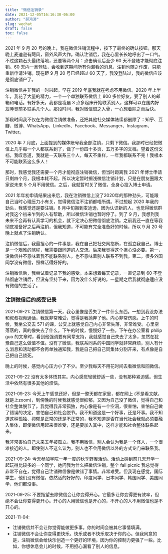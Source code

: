 ```yaml
---
title: "微信注销录"
date: 2021-12-05T16:16:30-06:00
author: "郝鸿涛"
slug: wechat
draft: false
toc: false
---
```

2021 年 9 月 20 号的晚上，我在微信注销流程中，按下了最终的确认按钮。那天晚上麦迪逊有飓风，窗外风声大作。确认注销后，我在心里长长地呼出了一口气。不过这颗石头最终落地，还要等两个月：点击确认后至少 60 天不登陆才能彻底注销。60 天内一旦登陆，会收到这期间所有你漏看的消息，注销也随之作废，只能重新申请注销。现在距 9 月 20 号已经超过 60 天了，我没登陆过，我的微信应该是彻底销户了。

注销微信并非我的一时兴起。早在 2019 年底我就在考虑不用微信。2020 年上半年，我花了大量的精力，一个一个单独联系微信上 800 多位好友，要了别人的邮箱和电话。有好多天，我都是凌晨 3 点多起床开始联系别人，这样可以在国内好友睡觉前多联系几个人。那段时间，我对微信恨之入骨，一心想着除之而后快。

那段时间我不仅在为微信注销做准备，还把其他社交媒体陆续都删除了：知乎、豆瓣、微博、WhatsApp、LinkedIn、Facebook、Messanger、Instagram、Twitter。

2020 年 7 月底，上面提到的媒体账号我全部注销，只剩下微信。我那时已经把微信上几乎每一个人都联系到了，做了一份四十多页、五万多字的文档。望着这份文档，我叹息道，我就是一天联系三个人，每天不重样，一年我都联系不完！我根本不可能联系这么多人！

那时，我感觉我还需要一个月才能彻底注销微信，但当时距离我 2021 年博士申请只剩四个月，我根本耗不起，所以决定暂时搁浅微信注销计划，只是在朋友圈跟大家说未来 5 个月不用微信。之后，我就暂时关了微信，全身心投入博士申请。

2021 年年初申请结果出来后，我在注销微信上没了2020年的那种劲头，可能跟自己当时心理压力小有关，觉得微信注不注销都唔所谓。不过想起 2020 年我的劲头，我感觉还是要注销。8 月中旬搬到麦迪逊，因为认识新的人，也觉得微信群对我这个初来乍到的人有帮助，所以微信注销也暂时停了。到了 9 月，我想到我未来不会再有认真学习的机会，就下定决心把微信彻底注销。之前我还一直在等我彻底准备好之后再注销，但我知道，不可能有完全准备好的时候，所以 9 月 20 号晚上就点了注销确认。

注销微信后，我最担心的一件事是，我在自己把社交网掐断，在孤立我自己。博士是一个艰难的旅程，我需要跟同道的人交流。后来我觉得这个担心没必要。第一，没微信并不意味着我不能联系别人，也不意味着别人联系不到我。第二，很多外国同学没有微信，照样活得好好的。

注销微信后，我尝试着记录下我的感受。本来想着每天记录，一直记录到 60 不登陆彻底注销后，但没有坚持下来，因为没什么好说的。一星期之后我就彻底适应没有微信的生活了。

### 注销微信后的感受记录

2021-09-21: 注销微信第一天，我心里像是丢失了一件什么东西。一想到我没办法和叔叔视频通话，我就非常难受，觉得是我抛弃了他。内心非常伤感。上午的时候，我坐公交去 571 的课，公交上就感觉自己内心非常失落，非常难受。心里空落落的，真的像失去了什么。下午的时候，慢慢好了一些。下午在办公室看 philip guo 的文章时，看到他强调要有同辈支持，我就感觉自己失去了太多，忽然在犹豫自己这么做值不值。没有了微信，我联系同系的中国同学就非常麻烦，别人有什么消息和活动都不会再单独通知我，我是自己把自己同集体分割开来，有点像是自己把自己锁死。

晚上的时候，感觉内心压力小了不少。至少我每天不用花时间去看微信和回微信。

2021-09-22 没有太多体悟其实。内心感觉轻微舒适一些，没有那种紧迫感。但生活中依然有很多其他的烦恼。

2021-09-23: 今天上午感觉还好，但是一整天都在家里，都在网上 (不是看文献，就是上zoom)，到傍晚的时候我就感觉很抑郁，又因为自己没了微信，觉得自己和社会整体脱节了。我觉得我非常孤独，内心像是有一个空洞，很害怕，害怕自己做了错误的决定，害怕自己和社会脱节。我不知道这是一个好事，还是坏事。我不知道这种孤独、抑郁是正常的还是不正常的，我不知道是否在当代社会我就必须要融入集体，即使微信用起来很难受，还是要加入其中，这样才能和社会整体联系起来。

我非常害怕自己未来五年被孤立。我不用微信，别人会认为我是一个怪人，一个很难接近的人。即使别人不这么认为，别人也不会用微信以外的方式专门来联系我。

2021-09-24: 今天参加学院一年一度的秋季野餐活动。活动上碰到前几天开学一起玩得比较多的一个同学，她问我为什么把微信注销。整个 fall picnic 我总觉得非常不自在，觉得自己注销微信像是做错了事情。非常难受。但我现在感觉，国际学生，他们没有微信，依然活的好好的，印度同学、日本同学、韩国同学、美国同学，他们都没事。

2021-09-25: 不要指望去除微信会让你变得开心。它最多让你变得更有效率，但绝不会让你变得更开心。开心的人用微信也是开心的，不开心的人不用微信也是不开心的。

2021-11-04: 
 - 注销微信并不会让你觉得能做更多事。你的时间会被其它事情填满。
 - 注销微信不会让你变得更快乐。快乐或者不快乐取决于你的心。但我同意的是，注销微信会给快乐创造一个更好的环境，因为你的控制力更强了一些。比如，你想休息会儿的时候，不用担心漏看了别人的信息。